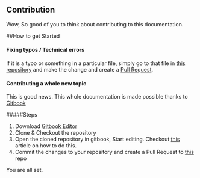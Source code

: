 ## Contribution

Wow, So good of you to think about contributing to this documentation.

##How to get Started


#### Fixing typos / Technical errors
If it is a typo or something in a particular file, simply go to that file in [this repository](https://github.com/sks/my-road-2-industrial-applications)   and make the change and create a [Pull Request](https://github.com/blog/1945-quick-pull-requests/).


#### Contributing a whole new topic

This is good news. This whole documentation is made possible thanks to [Gitbook](https://www.gitbook.com/)

#####Steps
1. Download [Gitbook Editor](https://www.gitbook.com/editor)
2. Clone & Checkout the repository
3. Open the cloned repository in gitbook, Start editing. Checkout [this](https://help.gitbook.com/) article on how to do this.
4. Commit the changes to your repository and create a Pull Request to [this](https://github.com/sks/my-road-2-industrial-applications) repo

You are all set.
